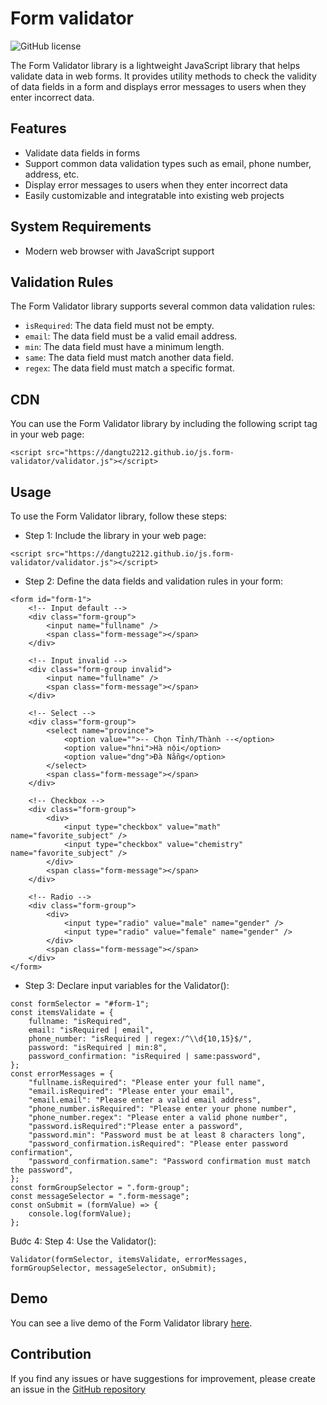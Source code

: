 # Form validator

![GitHub license](https://img.shields.io/badge/license-MIT-blue.svg)

The Form Validator library is a lightweight JavaScript library that helps validate data in web forms. It provides utility methods to check the validity of data fields in a form and displays error messages to users when they enter incorrect data.

## Features

-   Validate data fields in forms
-   Support common data validation types such as email, phone number, address, etc.
-   Display error messages to users when they enter incorrect data
-   Easily customizable and integratable into existing web projects

## System Requirements

-   Modern web browser with JavaScript support

## Validation Rules

The Form Validator library supports several common data validation rules:

-   `isRequired`: The data field must not be empty.
-   `email`: The data field must be a valid email address.
-   `min`: The data field must have a minimum length.
-   `same`: The data field must match another data field.
-   `regex`: The data field must match a specific format.

## CDN

You can use the Form Validator library by including the following script tag in your web page:

```
<script src="https://dangtu2212.github.io/js.form-validator/validator.js"></script>
```

## Usage

To use the Form Validator library, follow these steps:

-   Step 1: Include the library in your web page:

```
<script src="https://dangtu2212.github.io/js.form-validator/validator.js"></script>
```

-   Step 2: Define the data fields and validation rules in your form:

```
<form id="form-1">
    <!-- Input default -->
    <div class="form-group">
        <input name="fullname" />
        <span class="form-message"></span>
    </div>

    <!-- Input invalid -->
    <div class="form-group invalid">
        <input name="fullname" />
        <span class="form-message"></span>
    </div>

    <!-- Select -->
    <div class="form-group">
        <select name="province">
            <option value="">-- Chọn Tỉnh/Thành --</option>
            <option value="hni">Hà nội</option>
            <option value="dng">Đà Nẵng</option>
        </select>
        <span class="form-message"></span>
    </div>

    <!-- Checkbox -->
    <div class="form-group">
        <div>
            <input type="checkbox" value="math" name="favorite_subject" />
            <input type="checkbox" value="chemistry" name="favorite_subject" />
        </div>
        <span class="form-message"></span>
    </div>

    <!-- Radio -->
    <div class="form-group">
        <div>
            <input type="radio" value="male" name="gender" />
            <input type="radio" value="female" name="gender" />
        </div>
        <span class="form-message"></span>
    </div>
</form>
```

-   Step 3: Declare input variables for the Validator():

```
const formSelector = "#form-1";
const itemsValidate = {
    fullname: "isRequired",
    email: "isRequired | email",
    phone_number: "isRequired | regex:/^\\d{10,15}$/",
    password: "isRequired | min:8",
    password_confirmation: "isRequired | same:password",
};
const errorMessages = {
    "fullname.isRequired": "Please enter your full name",
    "email.isRequired": "Please enter your email",
    "email.email": "Please enter a valid email address",
    "phone_number.isRequired": "Please enter your phone number",
    "phone_number.regex": "Please enter a valid phone number",
    "password.isRequired":"Please enter a password",
    "password.min": "Password must be at least 8 characters long",
    "password_confirmation.isRequired": "Please enter password confirmation",
    "password_confirmation.same": "Password confirmation must match the password",
};
const formGroupSelector = ".form-group";
const messageSelector = ".form-message";
const onSubmit = (formValue) => {
    console.log(formValue);
};
```

Bước 4: Step 4: Use the Validator():

```
Validator(formSelector, itemsValidate, errorMessages, formGroupSelector, messageSelector, onSubmit);
```

## Demo

You can see a live demo of the Form Validator library [here](https://dangtu2212.github.io/js.form-validator).

## Contribution

If you find any issues or have suggestions for improvement, please create an issue in the [GitHub repository](https://github.com/dangtu2212/js.form-validator/issues)
